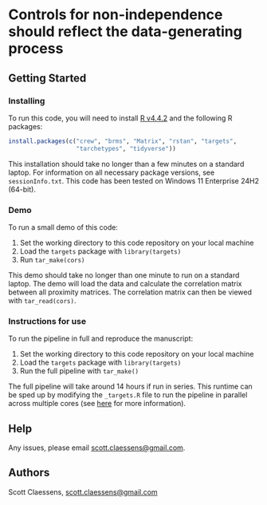 # Controls for non-independence should reflect the data-generating process

## Getting Started

### Installing

To run this code, you will need to install [R v4.4.2](https://www.r-project.org/)
and the following R packages:

```r
install.packages(c("crew", "brms", "Matrix", "rstan", "targets",
                   "tarchetypes", "tidyverse"))
```

This installation should take no longer than a few minutes on a standard laptop.
For information on all necessary package versions, see `sessionInfo.txt`. This
code has been tested on Windows 11 Enterprise 24H2 (64-bit).

### Demo

To run a small demo of this code:

1. Set the working directory to this code repository on your local machine
2. Load the `targets` package with `library(targets)`
3. Run `tar_make(cors)`

This demo should take no longer than one minute to run on a standard laptop. The
demo will load the data and calculate the correlation matrix between all
proximity matrices. The correlation matrix can then be viewed with
`tar_read(cors)`.

### Instructions for use

To run the pipeline in full and reproduce the manuscript:

1. Set the working directory to this code repository on your local machine
2. Load the `targets` package with `library(targets)`
3. Run the full pipeline with `tar_make()`

The full pipeline will take around 14 hours if run in series. This runtime can
be sped up by modifying the `_targets.R` file to run the pipeline in parallel
across multiple cores (see [here](https://books.ropensci.org/targets/crew.html)
for more information).

## Help

Any issues, please email scott.claessens@gmail.com.

## Authors

Scott Claessens, scott.claessens@gmail.com
